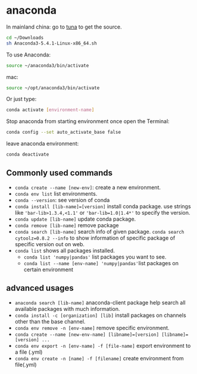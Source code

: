 # anaconda

In mainland china: go to [tuna](https://mirrors.tuna.tsinghua.edu.cn/help/anaconda/) to get the source.

```bash
cd ~/Downloads
sh Anaconda3-5.4.1-Linux-x86_64.sh
```

To use Anaconda:
```bash
source ~/anaconda3/bin/activate
```
mac:
```bash
source ~/opt/anaconda3/bin/activate
```

Or just type:
```bash
conda activate [environment-name]
```

Stop anaconda from starting environment once open the Terminal:
```bash
conda config --set auto_activate_base false
```

leave anaconda environment:
```bash
conda deactivate
```

## Commonly used commands

* `conda create --name [new-env]`: create a new environment.
* `conda env list` list environments.
* `conda --version`: see version of conda
* `conda install [lib-name]=[version]` install conda package. use strings like `'bar-lib>1.3.4,<1.1'` or `'bar-lib=1.0|1.4*'` to specify the version.
* `conda update [lib-name]` update conda package.
* `conda remove [lib-name]` remove package
* `conda search [lib-name]` search info of given package. `conda search cytoolz=0.8.2 --info` to show information of specific package of specific version out on web.
* `conda list` shows all packages installed. 
  * `conda list 'numpy|pandas'` list packages you want to see.
  * `conda list --name [env-name] 'numpy|pandas'`list packages on certain environment


## advanced usages

* `anaconda search [lib-name]` anaconda-client package help search all available packages with much information.
* `conda install -c [organization] [lib]` install packages on channels other than the base channel.
* `conda env remove -n [env-name]` remove specific environment.
* `conda create --name [new-env-name] [libname]=[version] [libname]=[version] ...`
* `conda env export -n [env-name] -f [file-name]` export environment to a file (.yml)
* `conda env create -n [name] -f [filename]` create environment from file(.yml)